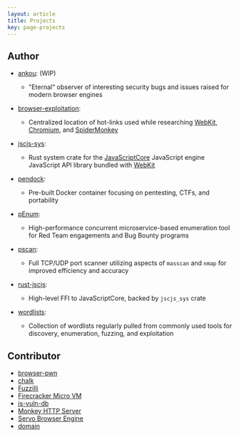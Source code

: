 ```yaml
---
layout: article
title: Projects
key: page-projects
---
```


## Author
- [ankou](https://github.com/drtychai/ankou): (WIP)

  - "Eternal" observer of interesting security bugs and issues raised for modern browser engines

- [browser-exploitation](https://github.com/drtychai/browser-exploitation):

  - Centralized location of hot-links used while researching [WebKit][wk], [Chromium][chr], and [SpiderMonkey][sm]

- [jscjs-sys](https://crates.io/crates/jscjs_sys): 

  - Rust system crate for the [JavaScriptCore][jsc] JavaScript engine JavaScript API library bundled with [WebKit][wk-src]

- [pendock](https://github.com/drtychai/pendock):

  - Pre-built Docker container focusing on pentesting, CTFs, and portability 

- [pEnum](https://github.com/drtychai/penum):

  - High-performance concurrent microservice-based enumeration tool for Red Team engagements and Bug Bounty programs

- [pscan](https://github.com/drtychai/pscan):

  - Full TCP/UDP port scanner utilizing aspects of `masscan` and `nmap` for improved efficiency and accuracy

- [rust-jscjs](https://crates.io/crates/jscjs): 

  - High-level FFI to JavaScriptCore, backed by `jscjs_sys` crate

- [wordlists](https://github.com/drtychai/wordlists):

  - Collection of wordlists regularly pulled from commonly used tools for discovery, enumeration, fuzzing, and exploitation

[wk]: https://github.com/drtychai/browser-exploitation#safari 
[chr]: https://github.com/drtychai/browser-exploitation#chrome
[sm]: https://github.com/drtychai/browser-exploitation#firefox
[jsc]: https://github.com/WebKit/webkit/tree/master/Source/JavaScriptCore
[wk-src]: https://github.com/WebKit/webkit

## Contributor
- [browser-pwn](https://github.com/m1ghtym0/browser-pwn)
- [chalk](https://github.com/rust-lang/chalk)
- [Fuzzilli](https://github.com/googleprojectzero/fuzzilli)
- [Firecracker Micro VM](https://github.com/firecracker-microvm/firecracker)
- [js-vuln-db](https://github.com/tunz/js-vuln-db)
- [Monkey HTTP Server](https://github.com/monkey/monkey)
- [Servo Browser Engine](https://github.com/servo/servo)
- [domain](https://github.com/drtychai/domain)
